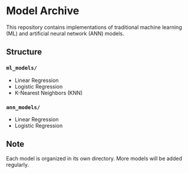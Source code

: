 # Model Archive

This repository contains implementations of traditional machine learning (ML) and artificial neural network (ANN) models.

## Structure

### `ml_models/`
- Linear Regression
- Logistic Regression
- K-Nearest Neighbors (KNN)

### `ann_models/`
- Linear Regression
- Logistic Regression

## Note

Each model is organized in its own directory. More models will be added regularly.
